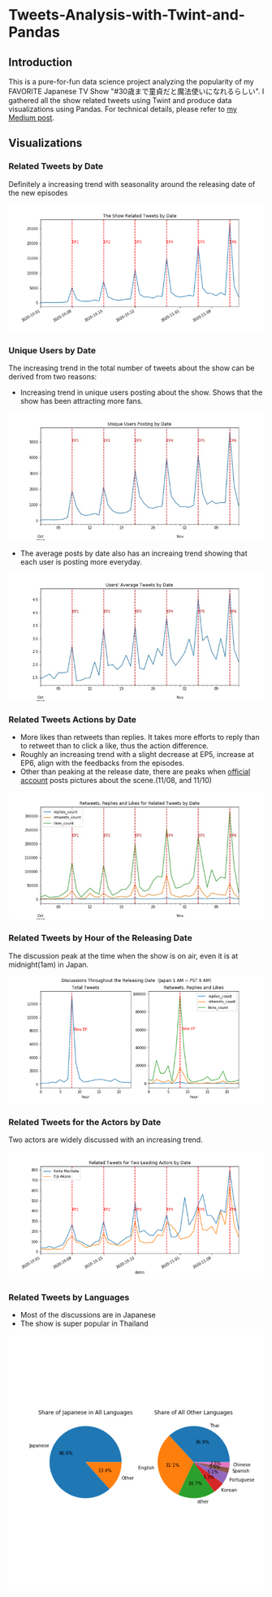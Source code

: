 # Tweets-Analysis-with-Twint-and-Pandas

## Introduction
This is a pure-for-fun data science project analyzing the popularity of my FAVORITE Japanese TV Show "#30歳まで童貞だと魔法使いになれるらしい". I gathered all the show related tweets using Twint and produce data visualizations using Pandas. For technical details, please refer to [my Medium post](https://medium.com/towards-artificial-intelligence/getting-valuable-insights-and-visualizations-from-tweets-using-python-and-twint-28d9f9eb9128).

## Visualizations 

### Related Tweets by Date
Definitely a increasing trend with seasonality around the releasing date of the new episodes

<img src="vis/tweet_eps6.png">

### Unique Users by Date
The increasing trend in the total number of tweets about the show can be derived from two reasons:

* Increasing trend in unique users posting about the show. Shows that the show has been attracting more fans.
<img src="vis/users_eps6.jpeg">

* The average posts by date also has an increaing trend showing that each user is posting more everyday.
<img src="vis/users_posts_eps6.jpeg">

### Related Tweets Actions by Date
* More likes than retweets than replies. It takes more efforts to reply than to retweet than to click a like, thus the action difference.
* Roughly an increasing trend with a slight decrease at EP5, increase at EP6, align with the feedbacks from the episodes.
* Other than peaking at the release date, there are peaks when [official account](https://twitter.com/tx_cherimaho) posts pictures about the scene.(11/08, and 11/10)

<img src="vis/tweets_actions_eps6.jpeg">

### Related Tweets by Hour of the Releasing Date
The discussion peak at the time when the show is on air, even it is at midnight(1am) in Japan.

<img src="vis/hour.png">

### Related Tweets for the Actors by Date
Two actors are widely discussed with an increasing trend.

<img src="vis/actors_eps6.png">

### Related Tweets by Languages
* Most of the discussions are in Japanese
* The show is super popular in Thailand

<img src="vis/lan_share.png">
